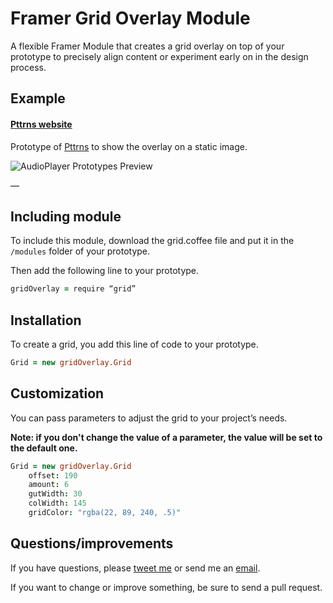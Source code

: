 # Framer Grid Overlay Module
A flexible Framer Module that creates a grid overlay on top of your prototype to precisely align content or experiment early on in the design process. 

## Example

#### [Pttrns website](http://share.framerjs.com/lbl0okamp6lp/)
Prototype of [Pttrns](https://pttrns.com) to show the overlay on a static image.

![AudioPlayer Prototypes Preview](https://s3.amazonaws.com/f.cl.ly/items/0X1y3I1U0m3t0a2K1i28/Image%202015-08-29%20at%202.53.23%20pm.png)

—

## Including module
To include this module, download the grid.coffee file and put it in the `/modules` folder of your prototype.

Then add the following line to your prototype.

```coffeescript
gridOverlay = require “grid”
```

## Installation

To create a grid, you add this line of code to your prototype.

```coffeescript
Grid = new gridOverlay.Grid
```

## Customization

You can pass parameters to adjust the grid to your project’s needs.

**Note: if you don't change the value of a parameter, the value will be set to the default one.**

```coffeescript
Grid = new gridOverlay.Grid
    offset: 190
    amount: 6
    gutWidth: 30
    colWidth: 145
    gridColor: "rgba(22, 89, 240, .5)"
```

## Questions/improvements
If you have questions, please [tweet me](https://twitter.com/nilshoenson/) or send me an [email](mailto:nils@hoenson.eu).

If you want to change or improve something, be sure to send a pull request.